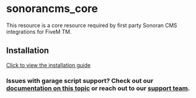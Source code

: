 # sonorancms_core
This resource is a core resource required by first party Sonoran CMS integrations for FiveM TM.

## Installation
[Click to view the installation guide](https://info.sonorancms.com/integration-capabilities/in-game-integration-resources/gta-rp-integrations/available-resources/core)

### Issues with garage script support? Check out our [documentation on this topic](https://info.sonorancms.com/integration-capabilities/qb-core-game-panel/using-the-game-panel/vehicles#supported-garage-scripts) or reach out to our [support team](https://support.sonoransoftware.com).
